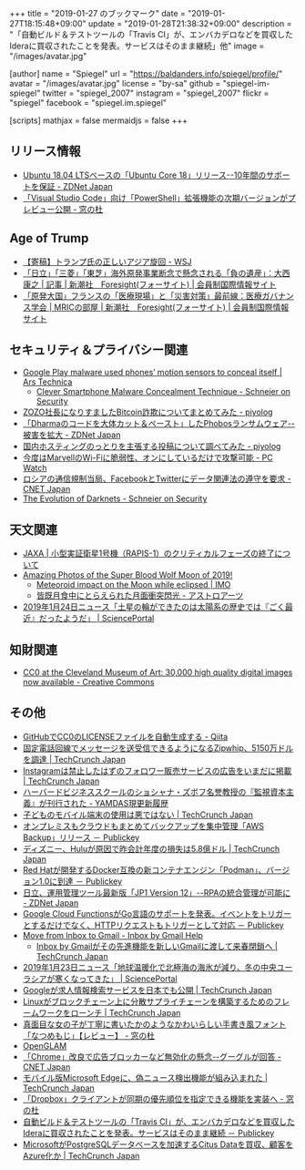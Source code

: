 +++
title = "2019-01-27 のブックマーク"
date =  "2019-01-27T18:15:48+09:00"
update =  "2019-01-28T21:38:32+09:00"
description = "「自動ビルド＆テストツールの「Travis CI」が、エンバカデロなどを買収したIderaに買収されたことを発表。サービスはそのまま継続」他"
image = "/images/avatar.jpg"

[author]
  name      = "Spiegel"
  url       = "https://baldanders.info/spiegel/profile/"
  avatar    = "/images/avatar.jpg"
  license   = "by-sa"
  github    = "spiegel-im-spiegel"
  twitter   = "spiegel_2007"
  instagram = "spiegel_2007"
  flickr    = "spiegel"
  facebook  = "spiegel.im.spiegel"

[scripts]
  mathjax = false
  mermaidjs = false
+++

## リリース情報

- [Ubuntu 18.04 LTSベースの「Ubuntu Core 18」リリース--10年間のサポートを保証 - ZDNet Japan](https://japan.zdnet.com/article/35131648/)
- [「Visual Studio Code」向け「PowerShell」拡張機能の次期バージョンがプレビュー公開 - 窓の杜](https://forest.watch.impress.co.jp/docs/news/1166224.html)

## Age of Trump

- [【寄稿】トランプ氏の正しいアジア旋回 - WSJ](https://jp.wsj.com/articles/SB12537866323831244451904585064811349346820)
- [「日立」「三菱」「東芝」海外原発事業断念で懸念される「負の遺産」：大西康之 | 記事 | 新潮社　Foresight(フォーサイト) | 会員制国際情報サイト](https://www.fsight.jp/articles/-/44789)
- [「原発大国」フランスの「医療現場」と「災害対策」最前線：医療ガバナンス学会 | MRICの部屋 | 新潮社　Foresight(フォーサイト) | 会員制国際情報サイト](https://www.fsight.jp/articles/-/44794)

## セキュリティ＆プライバシー関連

- [Google Play malware used phones’ motion sensors to conceal itself | Ars Technica](https://arstechnica.com/information-technology/2019/01/google-play-malware-used-phones-motion-sensors-to-conceal-itself/)
    - [Clever Smartphone Malware Concealment Technique - Schneier on Security](https://www.schneier.com/blog/archives/2019/01/clever_smartpho.html)
- [ZOZO社長になりすましたBitcoin詐欺についてまとめてみた - piyolog](http://d.hatena.ne.jp/Kango/20190122/1548106408)
- [「Dharmaのコードを大体カット＆ペースト」したPhobosランサムウェア--被害を拡大 - ZDNet Japan](https://japan.zdnet.com/article/35131580/)
- [国内ホスティングのっとりを主張する投稿について調べてみた - piyolog](http://d.hatena.ne.jp/Kango/20190123/1548169903)
- [今度はMarvellのWi-Fiに脆弱性、オンにしているだけで攻撃可能  - PC Watch](https://pc.watch.impress.co.jp/docs/news/1165810.html)
- [ロシアの通信規制当局、FacebookとTwitterにデータ関連法の遵守を要求 - CNET Japan](https://japan.cnet.com/article/35131584/)
- [The Evolution of Darknets - Schneier on Security](https://www.schneier.com/blog/archives/2019/01/the_evolution_o.html)

## 天文関連

- [JAXA | 小型実証衛星1号機（RAPIS-1）のクリティカルフェーズの終了について](http://www.jaxa.jp/press/2019/01/20190119_rapis-1_j.html)
- [Amazing Photos of the Super Blood Wolf Moon of 2019!](https://www.space.com/43070-super-blood-wolf-moon-lunar-eclipse-2019-photos.html)
    - [Meteoroid impact on the Moon while eclipsed | IMO](https://www.imo.net/meteoroid-impact-on-the-moon-while-eclipsed/)
    - [皆既月食中にとらえられた月面衝突閃光 - アストロアーツ](http://www.astroarts.co.jp/article/hl/a/10452_flash)
- [2019年1月24日ニュース「土星の輪ができたのは太陽系の歴史では『ごく最近』だったようだ」 | SciencePortal](https://scienceportal.jst.go.jp/news/newsflash_review/newsflash/2019/01/20190124_01.html)

## 知財関連

- [CC0 at the Cleveland Museum of Art: 30,000 high quality digital images now available - Creative Commons](https://creativecommons.org/2019/01/23/cleveland-museum/)

## その他

- [GitHubでCC0のLICENSEファイルを自動生成する - Qiita](https://qiita.com/zprodev/items/065bf31a8698eb6a766f)
- [固定電話回線でメッセージを送受信できるようになるZipwhip、5150万ドルを調達  |  TechCrunch Japan](https://jp.techcrunch.com/2019/01/20/2019-01-18-zipwhip-raises-51-5m-for-businesses-to-text-customers-from-any-kind-of-phone-line/)
- [Instagramは禁止したはずのフォロワー販売サービスの広告をいまだに掲載  |  TechCrunch Japan](https://jp.techcrunch.com/2019/01/20/2019-01-15-dont-buy-instagram-followers/)
- [ハーバードビジネススクールのショシャナ・ズボフ名誉教授の『監視資本主義』が刊行された - YAMDAS現更新履歴](https://yamdas.hatenablog.com/entry/20190121/surveillancecapitalism)
- [子どものモバイル端末の使用は悪ではない  |  TechCrunch Japan](https://jp.techcrunch.com/2019/01/19/2019-01-17-in-defense-of-screen-time/)
- [オンプレミスもクラウドもまとめてバックアップを集中管理「AWS Backup」リリース － Publickey](https://www.publickey1.jp/blog/19/aws_backup.html)
- [ディズニー、Huluが原因で昨会計年度の損失は5.8億ドル  |  TechCrunch Japan](https://jp.techcrunch.com/2019/01/21/2019-01-20-thanks-to-hulu-disney-lost-580-million-last-fiscal-year/)
- [Red Hatが開発するDocker互換の新コンテナエンジン「Podman」、バージョン1.0に到達 － Publickey](https://www.publickey1.jp/blog/19/red_hatdockerpodman10.html)
- [日立、運用管理ツール最新版「JP1 Version 12」--RPAの統合管理が可能に - ZDNet Japan](https://japan.zdnet.com/article/35131603/)
- [Google Cloud FunctionsがGo言語のサポートを発表。イベントをトリガーとするだけでなく、HTTPリクエストもトリガーとして対応 － Publickey](https://www.publickey1.jp/blog/19/google_cloud_functionsgohttp.html)
- [Move from lnbox to Gmail - Inbox by Gmail Help](https://support.google.com/inbox/answer/9117840)
    - [Inbox by Gmailがその先進機能を新しいGmailに渡して来春閉鎖へ  |  TechCrunch Japan](https://jp.techcrunch.com/2018/09/13/2018-09-12-say-goodbye-to-inbox-by-gmail/)
- [2019年1月23日ニュース「地球温暖化で北極海の海氷が減り、冬の中央ユーラシアが寒くなってきた」 | SciencePortal](https://scienceportal.jst.go.jp/news/newsflash_review/newsflash/2019/01/20190123_01.html)
- [Googleが求人情報検索サービスを日本でも公開  |  TechCrunch Japan](https://jp.techcrunch.com/2019/01/23/google-for-jobs-in-japan/)
- [Linuxがブロックチェーン上に分散サプライチェーンを構築するためのフレームワークをローンチ  |  TechCrunch Japan](https://jp.techcrunch.com/2019/01/23/2019-01-22-linux-foundation-launches-hyperledger-grid-to-provide-framework-for-supply-chain-projects/)
- [真面目な女の子が丁寧に書いたかのようなかわいらしい手書き風フォント「なつめもじ」【レビュー】 - 窓の杜](https://forest.watch.impress.co.jp/docs/review/1165889.html)
- [OpenGLAM](https://openglam.org/)
- [「Chrome」改良で広告ブロッカーなど無効化の懸念--グーグルが回答 - CNET Japan](https://japan.cnet.com/article/35131714/)
- [モバイル版Microsoft Edgeに、偽ニュース検出機能が組み込まれた  |  TechCrunch Japan](https://jp.techcrunch.com/2019/01/24/2019-01-23-microsoft-edge-newsguard/)
- [「Dropbox」クライアントが同期の優先順位を指定できる機能を実装へ - 窓の杜](https://forest.watch.impress.co.jp/docs/news/1166337.html)
- [自動ビルド＆テストツールの「Travis CI」が、エンバカデロなどを買収したIderaに買収されたことを発表。サービスはそのまま継続 － Publickey](https://www.publickey1.jp/blog/19/travis_ciidera.html)
- [MicrosoftがPostgreSQLデータベースを加速するCitus Dataを買収、顧客をAzure化か  |  TechCrunch Japan](https://jp.techcrunch.com/2019/01/25/2019-01-24-microsoft-acquires-citus-data/)
